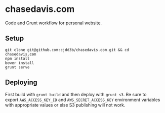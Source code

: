 chasedavis.com
==============

Code and Grunt workflow for personal website.

Setup
-----

```
git clone git@github.com:cjdd3b/chasedavis.com.git && cd chasedavis.com
npm install
bower install
grunt serve
```

Deploying
---------

First build with `grunt build` and then deploy with `grunt s3`. Be sure to export `AWS_ACCESS_KEY_ID` and `AWS_SECRET_ACCESS_KEY` environment variables with appropriate values or else S3 publishing will not work.